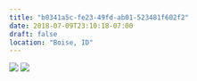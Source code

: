 ```yaml
---
title: "b0341a5c-fe23-49fd-ab01-523481f602f2"
date: 2018-07-09T23:10:18-07:00
draft: false
location: "Boise, ID"
---
```


![](https://d17enza3bfujl8.cloudfront.net/DSCF0196.jpg)
![](https://d17enza3bfujl8.cloudfront.net/DSCF0198.jpg)

